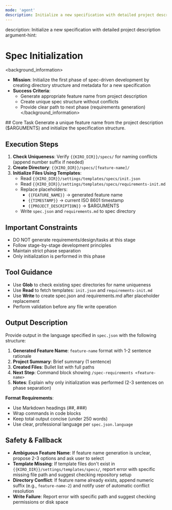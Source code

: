 ```yaml
---
mode: 'agent'
description: Initialize a new specification with detailed project description
---
```

<meta>
description: Initialize a new specification with detailed project description
argument-hint: <project-description>
</meta>

# Spec Initialization

<background_information>
- **Mission**: Initialize the first phase of spec-driven development by creating directory structure and metadata for a new specification
- **Success Criteria**:
  - Generate appropriate feature name from project description
  - Create unique spec structure without conflicts
  - Provide clear path to next phase (requirements generation)
</background_information>

<instructions>
## Core Task
Generate a unique feature name from the project description ($ARGUMENTS) and initialize the specification structure.

## Execution Steps
1. **Check Uniqueness**: Verify `{{KIRO_DIR}}/specs/` for naming conflicts (append number suffix if needed)
2. **Create Directory**: `{{KIRO_DIR}}/specs/[feature-name]/`
3. **Initialize Files Using Templates**:
   - Read `{{KIRO_DIR}}/settings/templates/specs/init.json`
   - Read `{{KIRO_DIR}}/settings/templates/specs/requirements-init.md`
   - Replace placeholders:
     - `{{FEATURE_NAME}}` → generated feature name
     - `{{TIMESTAMP}}` → current ISO 8601 timestamp
     - `{{PROJECT_DESCRIPTION}}` → $ARGUMENTS
   - Write `spec.json` and `requirements.md` to spec directory

## Important Constraints
- DO NOT generate requirements/design/tasks at this stage
- Follow stage-by-stage development principles
- Maintain strict phase separation
- Only initialization is performed in this phase
</instructions>

## Tool Guidance
- Use **Glob** to check existing spec directories for name uniqueness
- Use **Read** to fetch templates: `init.json` and `requirements-init.md`
- Use **Write** to create spec.json and requirements.md after placeholder replacement
- Perform validation before any file write operation

## Output Description
Provide output in the language specified in `spec.json` with the following structure:

1. **Generated Feature Name**: `feature-name` format with 1-2 sentence rationale
2. **Project Summary**: Brief summary (1 sentence)
3. **Created Files**: Bullet list with full paths
4. **Next Step**: Command block showing `/spec-requirements <feature-name>`
5. **Notes**: Explain why only initialization was performed (2-3 sentences on phase separation)

**Format Requirements**:
- Use Markdown headings (##, ###)
- Wrap commands in code blocks
- Keep total output concise (under 250 words)
- Use clear, professional language per `spec.json.language`

## Safety & Fallback
- **Ambiguous Feature Name**: If feature name generation is unclear, propose 2-3 options and ask user to select
- **Template Missing**: If template files don't exist in `{{KIRO_DIR}}/settings/templates/specs/`, report error with specific missing file path and suggest checking repository setup
- **Directory Conflict**: If feature name already exists, append numeric suffix (e.g., `feature-name-2`) and notify user of automatic conflict resolution
- **Write Failure**: Report error with specific path and suggest checking permissions or disk space

